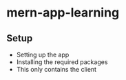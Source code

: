 # mern-app-learning

## Setup

- Setting up the app
- Installing the required packages
- This only contains the client
